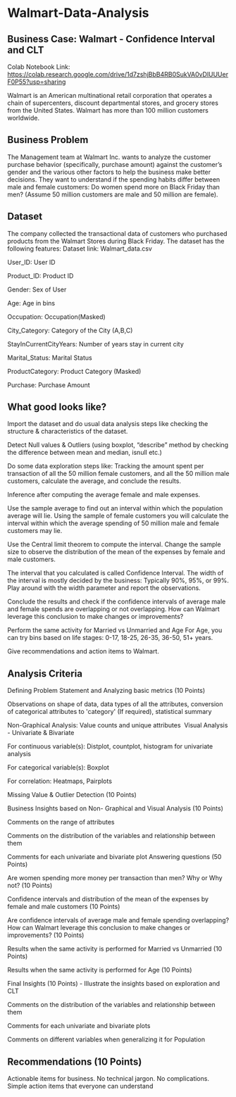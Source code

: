 # Walmart-Data-Analysis
## Business Case: Walmart - Confidence Interval and CLT

Colab Notebook Link: https://colab.research.google.com/drive/1d7zshjBbB4RB0SukVA0vDlUUUerF0P55?usp=sharing


Walmart is an American multinational retail corporation that operates a chain of supercenters, discount departmental stores, and grocery stores from the United States. Walmart has more than 100 million customers worldwide.


## Business Problem

The Management team at Walmart Inc. wants to analyze the customer purchase behavior (specifically, purchase amount) against the customer’s gender and the various other factors to help the business make better decisions. They want to understand if the spending habits differ between male and female customers: Do women spend more on Black Friday than men? (Assume 50 million customers are male and 50 million are female).


## Dataset

The company collected the transactional data of customers who purchased products from the Walmart Stores during Black Friday. The dataset has the following features:
Dataset link: Walmart_data.csv

User_ID:	User ID

Product_ID:	Product ID

Gender:	Sex of User

Age:	Age in bins

Occupation:	Occupation(Masked)

City_Category:	Category of the City (A,B,C)

StayInCurrentCityYears:	Number of years stay in current city

Marital_Status:	Marital Status

ProductCategory:	Product Category (Masked)

Purchase:	Purchase Amount

## What good looks like?

Import the dataset and do usual data analysis steps like checking the structure & characteristics of the dataset. 

Detect Null values & Outliers (using boxplot, “describe” method by checking the difference between mean and median, isnull etc.)

Do some data exploration steps like:
Tracking the amount spent per transaction of all the 50 million female customers, and all the 50 million male customers, calculate the average, and conclude the results.

Inference after computing the average female and male expenses.

Use the sample average to find out an interval within which the population average will lie. Using the sample of female customers you will calculate the interval within which the average spending of 50 million male and female customers may lie.

Use the Central limit theorem to compute the interval. Change the sample size to observe the distribution of the mean of the expenses by female and male customers.

The interval that you calculated is called Confidence Interval. The width of the interval is mostly decided by the business: Typically 90%, 95%, or 99%. Play around with the width parameter and report the observations.

Conclude the results and check if the confidence intervals of average male and female spends are overlapping or not overlapping. How can Walmart leverage this conclusion to make changes or improvements?

Perform the same activity for Married vs Unmarried and Age
For Age, you can try bins based on life stages: 0-17, 18-25, 26-35, 36-50, 51+ years.

Give recommendations and action items to Walmart.

## Analysis Criteria

Defining Problem Statement and Analyzing basic metrics (10 Points)

Observations on shape of data, data types of all the attributes, conversion of categorical attributes to 'category' (If required), statistical summary

Non-Graphical Analysis: Value counts and unique attributes ​
Visual Analysis - Univariate & Bivariate

For continuous variable(s): Distplot, countplot, histogram for univariate analysis

For categorical variable(s): Boxplot

For correlation: Heatmaps, Pairplots

Missing Value & Outlier Detection (10 Points)

Business Insights based on Non- Graphical and Visual Analysis (10 Points)

Comments on the range of attributes

Comments on the distribution of the variables and relationship between them

Comments for each univariate and bivariate plot
Answering questions (50 Points)

Are women spending more money per transaction than men? Why or Why not? (10 Points)

Confidence intervals and distribution of the mean of the expenses by female and male customers (10 Points)

Are confidence intervals of average male and female spending overlapping? How can Walmart leverage this conclusion to make changes or improvements? (10 Points)

Results when the same activity is performed for Married vs Unmarried (10 Points)

Results when the same activity is performed for Age (10 Points)

Final Insights (10 Points) - Illustrate the insights based on exploration and CLT

Comments on the distribution of the variables and relationship between them

Comments for each univariate and bivariate plots

Comments on different variables when generalizing it for Population

## Recommendations (10 Points)
Actionable items for business. No technical jargon. No complications. Simple action items that everyone can understand